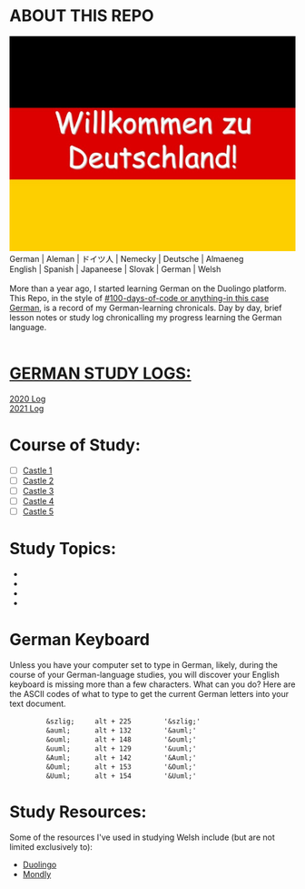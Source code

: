 # ABOUT THIS REPO 
![Willkommen zu Deutschland](https://github.com/EO4wellness/T-I-L/blob/main/polyglot/aleman/images/Willkommen-zu-Deutschland-Welcome-to-Germany.jpg)<br>
      German  | Aleman    |  ドイツ人  |  Nemecky |  Deutsche  |  Almaeneg <br>
      English | Spanish  | Japaneese | Slovak     | German    |  Welsh  <br>
<br>
More than a year ago, I started learning German on the Duolingo platform. This Repo, in the style of [#100-days-of-code or anything-in this case German](https://github.com/EO4wellness/100-days-of-code), is a record of my German-learning chronicals.  Day by day, brief lesson notes or study log chronicalling my progress learning the German language. <br>
<br>
# [GERMAN STUDY LOGS:](https://github.com/EO4wellness/T-I-L/tree/main/polyglot/aleman/study-logs)<br>
[2020 Log](https://github.com/EO4wellness/T-I-L/blob/main/polyglot/aleman/study-logs/2020_log.md)<br>
[2021 Log](https://github.com/EO4wellness/T-I-L/tree/main/polyglot/aleman/study-logs/2021_log.md) <br>

# Course of Study:
-[ ] [Castle 1](https://github.com/EO4wellness/T-I-L/blob/main/polyglot/aleman/Castle-1/README.md)<br>
-[ ] [Castle 2](https://github.com/EO4wellness/T-I-L/blob/main/polyglot/aleman/Castle-2/README.md)<br>
-[ ] [Castle 3](https://github.com/EO4wellness/T-I-L/blob/main/polyglot/aleman/Castle-3/README.md)<br>
-[ ] [Castle 4](https://github.com/EO4wellness/T-I-L/blob/main/polyglot/aleman/Castle-4/README.md)<br> 
-[ ] [Castle 5](https://github.com/EO4wellness/T-I-L/blob/main/polyglot/aleman/Castle-5/README.md)<br> 

# Study Topics: 
*  <br>
* <br>
*  <br>
* <br>

# German Keyboard 
Unless you have your computer set to type in German, likely, during the course of your German-language studies, you will discover your English keyboard is missing more than a few characters.  What can you do? Here are the ASCII codes of what to type to get the current German letters into your text document.
            
             &szlig;     alt + 225        '&szlig;'
             &auml;      alt + 132        '&auml;'
             &ouml;      alt + 148        '&ouml;'
             &uuml;      alt + 129        '&uuml;'
             &Auml;      alt + 142        '&Auml;'
             &Ouml;      alt + 153        '&Ouml;'
             &Uuml;      alt + 154        '&Uuml;'
                       

# Study Resources:
Some of the resources I've used in studying Welsh include (but are not limited exclusively to):
* [Duolingo](https://www.duolingo.com/)<br>
* [Mondly](https://app.mondly.com/home)<br>

